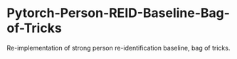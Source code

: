 # Pytorch-Person-REID-Baseline-Bag-of-Tricks
Re-implementation of strong person re-identification baseline, bag of tricks.
